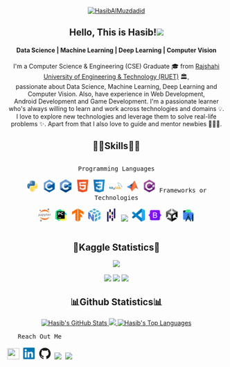 <a href="https://github.com/HasibAlMuzdadid" target="_blank"><p align="center"> <img src="https://komarev.com/ghpvc/?username=HasibAlMuzdadid&label=Profile%20views&color=129e00" alt="HasibAlMuzdadid" /></a>
      
<h2 align="center">Hello, This is Hasib!<img src="https://raw.githubusercontent.com/iampavangandhi/iampavangandhi/master/gifs/Hi.gif" width="25px"><h4 align="center">Data Science | Machine Learning | Deep Learning | Computer Vision</h4></h2>


<html>
<body>
      
<p align="center">I'm a Computer Science & Engineering (CSE) Graduate 🎓 from <a href="https://www.ruet.ac.bd/">Rajshahi University of Engineering & Technology (RUET)<a> 🏛,<br> passionate about Data Science, Machine Learning, Deep Learning and Computer Vision. Also, have experience in Web Development,<br> Android Development and Game Development. I'm a passionate learner who's always willing to learn and work across technologies and domains 💡. I love to explore new technologies and leverage them to solve real-life problems ✨. Apart from that I also love to guide and mentor newbies 👨🏻‍💻.<br>
<p/>
<h2 align="center">👨‍💻Skills👨‍💻</h2>
<p style="display: inline-block;" align="center">
<kbd>
<kbd>Programming Languages</kbd>
<br>
<br>
<img width="30px" src="https://raw.githubusercontent.com/devicons/devicon/master/icons/python/python-original.svg" /> 
<img width="30px" src="https://raw.githubusercontent.com/devicons/devicon/master/icons/c/c-original.svg" /> 
<img width="30px" src="https://raw.githubusercontent.com/devicons/devicon/master/icons/cplusplus/cplusplus-original.svg" /> 
<img width="30px" src="https://raw.githubusercontent.com/devicons/devicon/master/icons/html5/html5-original.svg" /> 
<img width="30px" src="https://raw.githubusercontent.com/devicons/devicon/master/icons/css3/css3-original.svg" /> 
<img width="30px" src="https://raw.githubusercontent.com/devicons/devicon/master/icons/mysql/mysql-original-wordmark.svg" /> 
<img width="30px" src="https://raw.githubusercontent.com/devicons/devicon/master/icons/matlab/matlab-original.svg" /> 
<img width="30px" src="https://raw.githubusercontent.com/devicons/devicon/master/icons/csharp/csharp-original.svg" /> 
</kbd>
<kbd>
<kbd>Frameworks or Technologies</kbd>
<br>
<br>
<img width="30px" src="https://raw.githubusercontent.com/devicons/devicon/master/icons/jupyter/jupyter-original-wordmark.svg" /> 
<img width="30px" src="https://raw.githubusercontent.com/devicons/devicon/master/icons/pycharm/pycharm-original.svg" /> 
<img width="30px" src="https://raw.githubusercontent.com/devicons/devicon/master/icons/tensorflow/tensorflow-original.svg" /> 
<img width="30px" src="https://raw.githubusercontent.com/devicons/devicon/master/icons/numpy/numpy-original.svg" /> 
<img width="30px" src="https://raw.githubusercontent.com/devicons/devicon/master/icons/pandas/pandas-original.svg" /> 
<img width="55px" src="https://upload.wikimedia.org/wikipedia/commons/0/05/Scikit_learn_logo_small.svg" /> 
<img width="30px" src="https://raw.githubusercontent.com/devicons/devicon/master/icons/vscode/vscode-original.svg" /> 
<img width="30px" src="https://raw.githubusercontent.com/devicons/devicon/master/icons/bootstrap/bootstrap-original.svg" />
<img width="30px" src="https://raw.githubusercontent.com/devicons/devicon/master/icons/unity/unity-original.svg" /> 
<img width="30px" src="https://raw.githubusercontent.com/devicons/devicon/master/icons/androidstudio/androidstudio-original.svg" /> 
</kbd>
</p>  
      
      
<h2 align="center">🥇Kaggle Statistics🥇</h2>
<div align="center">
<a href="https://www.kaggle.com/hasibalmuzdadid"><img src="https://road-to-kaggle-grandmaster.vercel.app/api/simple/hasibalmuzdadid" /></a>
</div>
<p align="center">
<img src="https://road-to-kaggle-grandmaster.vercel.app/api/badges/hasibalmuzdadid/dataset" />
<img src="https://road-to-kaggle-grandmaster.vercel.app/api/badges/hasibalmuzdadid/notebook" />
<img src="https://road-to-kaggle-grandmaster.vercel.app/api/badges/hasibalmuzdadid/discussion" />
</p>
      
<h2 align="center">📊Github Statistics📊</h2>     
<div align="center">
<a href="https://github.com/HasibAlMuzdadid">
<img height="180em" src="https://github-readme-stats.vercel.app/api?username=HasibAlMuzdadid&show_icons=true&theme=gotham&include_all_commits=true&count_private=true" alt="Hasib's GitHub Stats"/>
<img height="180em" src="https://github-readme-streak-stats.herokuapp.com/?user=HasibAlMuzdadid&layout=compact&theme=gotham">
<img height="180em" src="https://github-readme-stats.vercel.app/api/top-langs/?username=HasibAlMuzdadid&layout=compact&langs_count=7&theme=gotham" alt="Hasib's Top Languages"/>
</a>
</div>     
      
      

     

<p style="display: inline-block;" align="center">
<kbd>
<kbd>Reach Out Me</kbd>
<br>
<br>
<a href="mailto:muzdadid@gmail.com"><img height="26px" width="28px" src="https://seeklogo.com/images/G/gmail-new-2020-logo-32DBE11BB4-seeklogo.com.png" /></a> 
<a href="https://www.linkedin.com/in/hasibalmuzdadid/"><img width="28px" src="https://raw.githubusercontent.com/devicons/devicon/master/icons/linkedin/linkedin-original.svg" /></a>
<a href="https://github.com/HasibAlMuzdadid"><img width="28px" src="https://raw.githubusercontent.com/devicons/devicon/master/icons/github/github-original.svg" /></a>  
<a href="https://www.kaggle.com/hasibalmuzdadid"><img width="72px" src="https://upload.wikimedia.org/wikipedia/commons/7/7c/Kaggle_logo.png" /></a> 
<a href="https://www.credly.com/users/hasibalmuzdadid"><img width="56px" src="https://info.credly.com/hs-fs/hubfs/Credly_Logo_Orange_10-Inch.png?width=1500&name=Credly_Logo_Orange_10-Inch.png" /></a>  
</kbd>
</p>

      
<body/> 
<html/>










<!--
**HasibAlMuzdadid/HasibAlMuzdadid** is a ✨ _special_ ✨ repository because its `README.md` (this file) appears on your GitHub profile.

Here are some ideas to get you started:

- 🔭 I’m currently working on ...
- 🌱 I’m currently learning ...
- 👯 I’m looking to collaborate on ...
- 🤔 I’m looking for help with ...
- 💬 Ask me about ...
- 📫 How to reach me: ...
- 😄 Pronouns: ...
- ⚡ Fun fact: ...
-->
